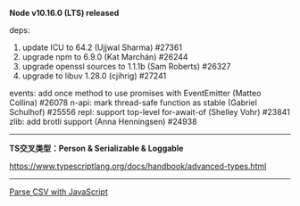 **Node v10.16.0 (LTS) released**

deps:

1. update ICU to 64.2 (Ujjwal Sharma) #27361
2. upgrade npm to 6.9.0 (Kat Marchán) #26244
3. upgrade openssl sources to 1.1.1b (Sam Roberts) #26327
4. upgrade to libuv 1.28.0 (cjihrig) #27241

events: add once method to use promises with EventEmitter (Matteo Collina) #26078
n-api: mark thread-safe function as stable (Gabriel Schulhof) #25556
repl: support top-level for-await-of (Shelley Vohr) #23841
zlib: add brotli support (Anna Henningsen) #24938

---

**TS交叉类型：Person & Serializable & Loggable**

https://www.typescriptlang.org/docs/handbook/advanced-types.html

---

[Parse CSV with JavaScript](https://github.com/mholt/PapaParse)
